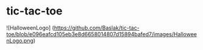 # tic-tac-toe
![HalloweenLogo] (https://github.com/Baslak/tic-tac-toe/blob/e096eafcd105eb3e8d6658014807d15894bafed7/images/HalloweenLogo.png)
